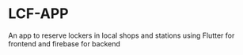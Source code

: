 # LCF-APP
 An app to reserve lockers in local shops and stations using Flutter for frontend and firebase for backend
